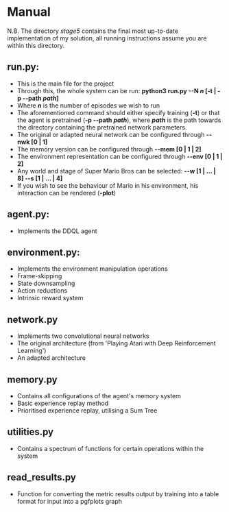 # Manual
N.B. The directory *stage5* contains the final most up-to-date implementation of my solution, all running instructions assume you are within this directory.

## run.py:
- This is the main file for the project
- Through this, the whole system can be run: **python3 run.py --N *n* [-t | -p --path *path*]**
- Where ***n*** is the number of episodes we wish to run
- The aforementioned command should either specify training (**-t**) or that the agent is pretrained (**-p --path *path***), where ***path*** is the path towards the directory containing the pretrained network parameters.
- The original or adapted neural network can be configured through **--nwk [0 | 1]**
- The memory version can be configured through **--mem [0 | 1 | 2]**
- The environment representation can be configured through **--env [0 | 1 | 2]**
- Any world and stage of Super Mario Bros can be selected: **--w [1 | ... | 8] --s [1 | ... | 4]**
- If you wish to see the behaviour of Mario in his environment, his interaction can be rendered (**-plot**)

## agent.py:
- Implements the DDQL agent

## environment.py:
- Implements the environment manipulation operations
- Frame-skipping
- State downsampling
- Action reductions
- Intrinsic reward system

## network.py
- Implements two convolutional neural networks
- The original architecture (from 'Playing Atari with Deep Reinforcement Learning')
- An adapted architecture

## memory.py
- Contains all configurations of the agent's memory system
- Basic experience replay method
- Prioritised experience replay, utilising a Sum Tree

## utilities.py
- Contains a spectrum of functions for certain operations within the system

## read_results.py
- Function for converting the metric results output by training into a table format for input into a pgfplots graph
